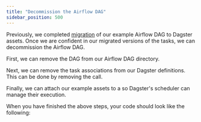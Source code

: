 ```yaml
---
title: "Decommission the Airflow DAG"
sidebar_position: 500
---
```


Previously, we completed [migration](migrate) of our example Airflow DAG to Dagster assets. Once we are confident in our migrated versions of the tasks, we can decommission the Airflow DAG.

First, we can remove the DAG from our Airflow DAG directory.

Next, we can remove the task associations from our Dagster definitions. This can be done by removing the <PyObject section="libraries" module="dagster-airlift" object="assets_with_task_mappings" /> call.

Finally, we can attach our example assets to a <PyObject section="dagster" module="schedules-sensors" object="ScheduleDefinition" /> so Dagster's scheduler can manage their execution.

When you have finished the above steps, your code should look like the following:

<CodeExample path="airlift-migration-tutorial/tutorial_example/dagster_defs/stages/standalone.py" language="python"/>